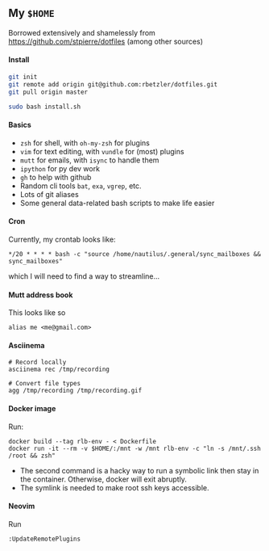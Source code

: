 ## My `$HOME`

Borrowed extensively and shamelessly from https://github.com/stpierre/dotfiles (among other sources)

#### Install
```sh
git init
git remote add origin git@github.com:rbetzler/dotfiles.git
git pull origin master

sudo bash install.sh
```

#### Basics
* `zsh` for shell, with `oh-my-zsh` for plugins
* `vim` for text editing, with `vundle` for (most) plugins
* `mutt` for emails, with `isync` to handle them
* `ipython` for py dev work
* `gh` to help with github
* Random cli tools `bat`, `exa`, `vgrep`, etc.
* Lots of git aliases
* Some general data-related bash scripts to make life easier

#### Cron
Currently, my crontab looks like:
```
*/20 * * * * bash -c "source /home/nautilus/.general/sync_mailboxes && sync_mailboxes"
```
which I will need to find a way to streamline...

#### Mutt address book
This looks like so
```
alias me <me@gmail.com>
```

#### Asciinema
```
# Record locally
asciinema rec /tmp/recording

# Convert file types
agg /tmp/recording /tmp/recording.gif
```

#### Docker image
Run:
```
docker build --tag rlb-env - < Dockerfile
docker run -it --rm -v $HOME/:/mnt -w /mnt rlb-env -c "ln -s /mnt/.ssh /root && zsh"
```
* The second command is a hacky way to run a symbolic link then stay in the container.
  Otherwise, docker will exit abruptly.
* The symlink is needed to make root ssh keys accessible.

#### Neovim
Run
```
:UpdateRemotePlugins
```

